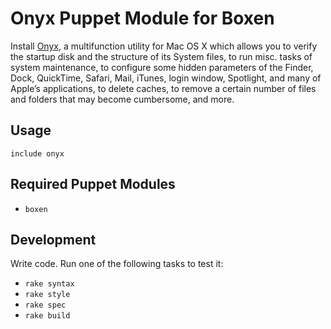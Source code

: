 # Onyx Puppet Module for Boxen

Install [Onyx](http://www.titanium.free.fr/downloadonyx.php), a multifunction utility for Mac OS X which allows you to verify the startup disk and the structure of its System files, to run misc. tasks of system maintenance, to configure some hidden parameters of the Finder, Dock, QuickTime, Safari, Mail, iTunes, login window, Spotlight, and many of Apple’s applications, to delete caches, to remove a certain number of files and folders that may become cumbersome, and more.

## Usage

```puppet
include onyx
```

## Required Puppet Modules

* `boxen`

## Development

Write code. Run one of the following tasks to test it:
* `rake syntax`
* `rake style`
* `rake spec`
* `rake build`
